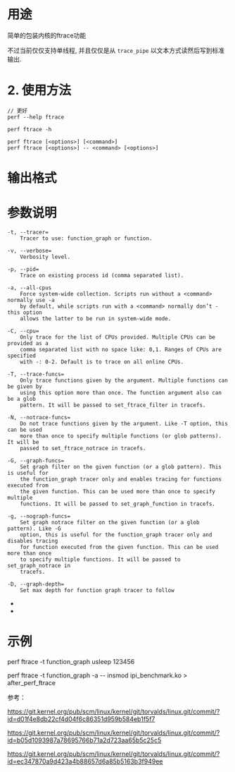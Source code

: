 


# 用途

简单的包装内核的ftrace功能

不过当前仅仅支持单线程, 并且仅仅是从 `trace_pipe` 以文本方式读然后写到标准输出.

# 2. 使用方法


```
// 更好
perf --help ftrace

perf ftrace -h
```

```
perf ftrace [<options>] [<command>]
perf ftrace [<options>] -- <command> [<options>]
```

# 输出格式


# 参数说明

```
-t, --tracer=
    Tracer to use: function_graph or function.

-v, --verbose=
    Verbosity level.

-p, --pid=
    Trace on existing process id (comma separated list).

-a, --all-cpus
    Force system-wide collection. Scripts run without a <command> normally use -a
    by default, while scripts run with a <command> normally don’t - this option
    allows the latter to be run in system-wide mode.

-C, --cpu=
    Only trace for the list of CPUs provided. Multiple CPUs can be provided as a
    comma separated list with no space like: 0,1. Ranges of CPUs are specified
    with -: 0-2. Default is to trace on all online CPUs.

-T, --trace-funcs=
    Only trace functions given by the argument. Multiple functions can be given by
    using this option more than once. The function argument also can be a glob
    pattern. It will be passed to set_ftrace_filter in tracefs.

-N, --notrace-funcs=
    Do not trace functions given by the argument. Like -T option, this can be used
    more than once to specify multiple functions (or glob patterns). It will be
    passed to set_ftrace_notrace in tracefs.

-G, --graph-funcs=
    Set graph filter on the given function (or a glob pattern). This is useful for
    the function_graph tracer only and enables tracing for functions executed from
    the given function. This can be used more than once to specify multiple
    functions. It will be passed to set_graph_function in tracefs.

-g, --nograph-funcs=
    Set graph notrace filter on the given function (or a glob pattern). Like -G
    option, this is useful for the function_graph tracer only and disables tracing
    for function executed from the given function. This can be used more than once
    to specify multiple functions. It will be passed to set_graph_notrace in
    tracefs.

-D, --graph-depth=
    Set max depth for function graph tracer to follow
```

* 
* 

##


# 示例

perf ftrace -t function_graph usleep 123456

perf ftrace -t function_graph -a -- insmod ipi_benchmark.ko > after_perf_ftrace


参考：

https://git.kernel.org/pub/scm/linux/kernel/git/torvalds/linux.git/commit/?id=d01f4e8db22cf4d04f6c86351d959b584eb1f5f7

https://git.kernel.org/pub/scm/linux/kernel/git/torvalds/linux.git/commit/?id=b05d1093987a78695766b71a2d723aa65b5c25c5

https://git.kernel.org/pub/scm/linux/kernel/git/torvalds/linux.git/commit/?id=ec347870a9d423a4b88657d6a85b5163b3f949ee
